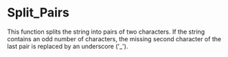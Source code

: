 # Split_Pairs
This function splits the string into pairs of two characters. If the string contains an odd number of characters, the missing second character of the last pair is replaced by an underscore ('_').
